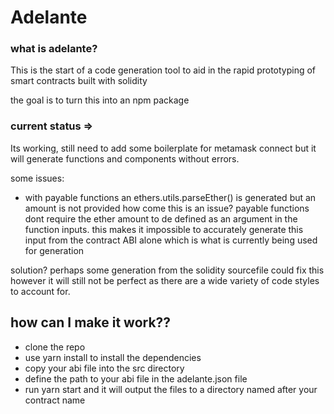 # Adelante

### what is adelante?
This is the start of a code generation tool to aid in the rapid prototyping of smart contracts built with solidity

the goal is to turn this into an npm package

### current status =>

Its working, still need to add some boilerplate for metamask connect but it will generate functions and components without errors.

some issues: 

- with payable functions an ethers.utils.parseEther() is generated but an amount is not provided
how come this is an issue? 
payable functions dont require the ether amount to de defined as an argument in the function inputs. this makes it impossible to accurately generate this input from the contract ABI alone which is what is currently being used for generation

solution? 
perhaps some generation from the solidity sourcefile could fix this however it will still not be perfect as there are a wide variety of code styles to account for.



## how can I make it work??

- clone the repo 
- use yarn install to install the dependencies
- copy your abi file into the src directory
- define the path to your abi file in the adelante.json file 
- run yarn start and it will output the files to a directory named after your contract name